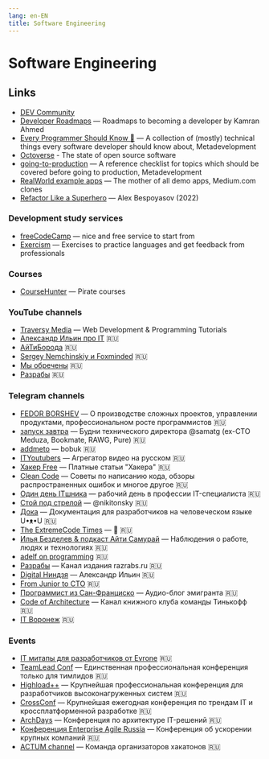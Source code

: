 ```yaml
---
lang: en-EN
title: Software Engineering
---
```

# Software Engineering

## Links
- [DEV Community](https://dev.to/)
- [Developer Roadmaps](https://roadmap.sh/) — Roadmaps to becoming a developer by Kamran Ahmed
- [Every Programmer Should Know 🤔]() — A collection of (mostly) technical things every software developer should know about, Metadevelopment
- [Octoverse](https://octoverse.github.com/) - The state of open source software
- [going-to-production](https://github.com/mtdvio/going-to-production) — A reference checklist for topics which should be covered before going to production, Metadevelopment
- [RealWorld example apps](https://github.com/gothinkster/realworld) — The mother of all demo apps, Medium.com clones
- [Refactor Like a Superhero](https://refactor-like-a-superhero.vercel.app/ru) — Alex Bespoyasov (2022)

### Development study services
- [freeCodeCamp](https://www.freecodecamp.org/) — nice and free service to start from 
- [Exercism](https://exercism.org/) — Exercises to practice languages and get feedback from professionals

### Courses
- [CourseHunter](https://coursehunter.net/) — Pirate courses

### YouTube channels
- [Traversy Media](https://www.youtube.com/c/TraversyMedia/videos) — Web Development & Programming Tutorials
- [Александр Ильин про IT](https://www.youtube.com/c/ilyin_it/videos) 🇷🇺
- [АйТиБорода](https://youtube.com/c/ITBEARD) 🇷🇺
- [Sergey Nemchinskiy и Foxminded](https://youtube.com/c/SergeyNemchinskiy) 🇷🇺
- [Мы обречены](https://www.youtube.com/channel/UCUSbYJK87rpBUJ5KGQd7oHA) 🇷🇺
- [Разрабы](https://www.youtube.com/channel/UC-h5nFU9Qzo72dFW-fC_lkQ) 🇷🇺

### Telegram channels
- [FEDOR BORSHEV](https://t.me/pmdaily) — О производстве сложных проектов, управлении продуктами, профессиональном росте программистов 🇷🇺
- [запуск завтра](https://t.me/ctodaily) — Будни технического директора @samatg (ex-CTO Meduza, Bookmate, RAWG, Pure) 🇷🇺
- [addmeto](https://t.me/addmeto) — bobuk 🇷🇺
- [ITYoutubers](https://t.me/ityoutubers) — Агрегатор видео на русском 🇷🇺
- [Хакер Free](https://t.me/hacker_frei) — Платные статьи "Хакера" 🇷🇺
- [Clean Code](https://t.me/codeclean) — Советы по написанию кода, обзоры распространенных ошибок и многое другое 🇷🇺
- [Один день ITшника](https://t.me/one_IT_day) — рабочий день в профессии IT-специалиста 🇷🇺
- [Стой под стрелой](https://t.me/nikitonsky_pub) — @nikitonsky 🇷🇺
- [Дока](https://t.me/doka_guide) — Документация для разработчиков на человеческом языке U•ᴥ•U 🇷🇺
- [The ExtremeCode Times](https://t.me/extremecode) — 🦆 🇷🇺
- [Илья Безделев & подкаст Айти Самурай](https://t.me/ilyabezdelev_blog) — Наблюдения о работе, людях и технологиях 🇷🇺
- [adelf on programming](https://t.me/adelf_on_programming) 🇷🇺
- [Разрабы](https://t.me/rzrbs) — Канал издания razrabs.ru 🇷🇺
- [Digital Ниндзя](https://t.me/digital_ninjaa) — Александр Ильин 🇷🇺
- [From Junior to CTO](https://t.me/from_junior_to_senior) 🇷🇺
- [Программист из Сан-Франциско](https://t.me/roman_estados_unidos) — Аудио-блог эмигранта 🇷🇺
- [Code of Architecture](https://t.me/its_reading_club) — Канал книжного клуба команды Тинькофф 🇷🇺
- [IT Воронеж](https://t.me/vrnit) 🇷🇺

### Events
- [IT митапы для разработчиков от Evrone](https://meetups.evrone.ru/) 🇷🇺
- [TeamLead Conf](https://teamleadconf.ru/) — Единственная профессиональная конференция только для тимлидов 🇷🇺
- [Highload++](https://highload.ru/) — Крупнейшая профессиональная конференция для разработчиков высоконагруженных систем 🇷🇺
- [CrossConf](https://crossconf.com/) — Крупнейшая ежегодная конференция по трендам IT и кроссплатформенной разработке 🇷🇺
- [ArchDays](https://archdays.ru/) — Конференция по архитектуре IT-решений 🇷🇺
- [Конференция Enterprise Agile Russia](https://agileconf.ru/) — Конференция об ускорении крупных компаний 🇷🇺
- [ACTUM channel](https://t.me/actumonline) — Команда организаторов хакатонов 🇷🇺
